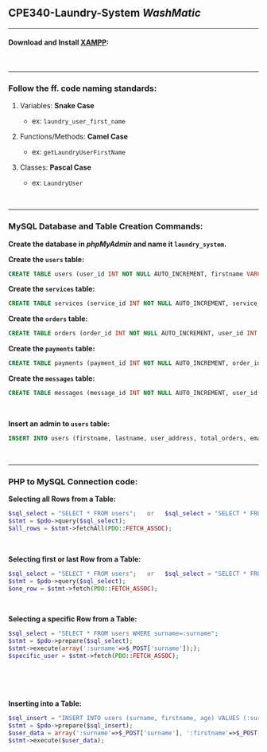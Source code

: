## CPE340-Laundry-System _WashMatic_
---

#### Download and Install [XAMPP](https://www.apachefriends.org/ "Apache Friends"):

<br>

---

### Follow the ff. code naming standards:

1. Variables: **Snake Case**
    * ex: `laundry_user_first_name`

1. Functions/Methods: **Camel Case**
    * ex: `getLaundryUserFirstName`

1. Classes: **Pascal Case**
    * ex: `LaundryUser`

<br/>

---
### MySQL Database and Table Creation Commands:

**Create the database in _phpMyAdmin_ and name it `laundry_system`.**

**Create the `users` table:**
```sql
CREATE TABLE users (user_id INT NOT NULL AUTO_INCREMENT, firstname VARCHAR(50) NOT NULL, lastname VARCHAR(25) NOT NULL, user_address VARCHAR(200), total_orders INT NOT NULL, email VARCHAR(100) NOT NULL, user_password VARCHAR(100) NOT NULL, user_type INT NOT NULL, PRIMARY KEY (user_id));
```

**Create the `services` table:**
```sql
CREATE TABLE services (service_id INT NOT NULL AUTO_INCREMENT, service_name VARCHAR(50), description TEXT, PRIMARY KEY (service_id));
```

**Create the `orders` table:**
```sql
CREATE TABLE orders (order_id INT NOT NULL AUTO_INCREMENT, user_id INT NOT NULL, service_id INT NOT NULL, date_ordered DATETIME NOT NULL, remaining_time INT NOT NULL, status INT NOT NULL, weight DOUBLE NOT NULL, description TEXT, PRIMARY KEY (order_id));
```

**Create the `payments` table:**
```sql
CREATE TABLE payments (payment_id INT NOT NULL AUTO_INCREMENT, order_id INT NOT NULL, payment_date DATETIME NOT NULL, payment_amount DOUBLE NOT NULL, PRIMARY KEY (payment_id));
```

**Create the `messages` table:**
```sql
CREATE TABLE messages (message_id INT NOT NULL AUTO_INCREMENT, user_id INT NOT NULL, order_id INT NOT NULL, message_date DATETIME NOT NULL, message TEXT, PRIMARY KEY (payment_id));
```

<br>

**Insert an admin to `users` table:**
```sql
INSERT INTO users (firstname, lastname, user_address, total_orders, email, user_password, user_type) VALUES ('Miguelito', 'Legazpi', 'Consolacion, Cebu', 0, 'miguelito24@gmail.com', 'gwapokohaha', 1);
```

<br>

---


### PHP to MySQL Connection code:  
**Selecting all Rows from a Table:**
```php
$sql_select = "SELECT * FROM users";   or   $sql_select = "SELECT * FROM users ORDER BY user_id DESC";
$stmt = $pdo->query($sql_select);
$all_rows = $stmt->fetchAll(PDO::FETCH_ASSOC);
```

<br>

**Selecting first or last Row from a Table:**
```php
$sql_select = "SELECT * FROM users";   or   $sql_select = "SELECT * FROM users ORDER BY user_id DESC";
$stmt = $pdo->query($sql_select);
$one_row = $stmt->fetch(PDO::FETCH_ASSOC);
```

<br>

**Selecting a specific Row from a Table:**
```php
$sql_select = "SELECT * FROM users WHERE surname=:surname";
$stmt = $pdo->prepare($sql_select);
$stmt->execute(array(':surname'=>$_POST['surname']););
$specific_user = $stmt->fetch(PDO::FETCH_ASSOC);
```

<br>
<br>
<br>

**Inserting into a Table:**
```php
$sql_insert = "INSERT INTO users (surname, firstname, age) VALUES (:surname, :firstname, :age)";
$stmt = $pdo->prepare($sql_insert);
$user_data = array(':surname'=>$_POST['surname'], ':firstname'=>$_POST['firstname'], ':age'=>$_POST['age']);
$stmt->execute($user_data);
```
